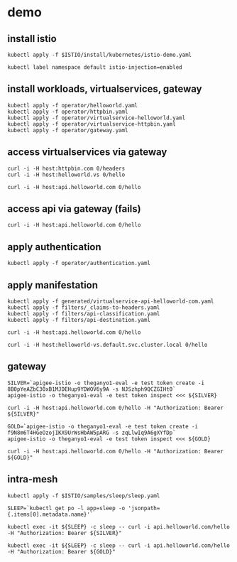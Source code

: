 # demo

## install istio

    kubectl apply -f $ISTIO/install/kubernetes/istio-demo.yaml

    kubectl label namespace default istio-injection=enabled

## install workloads, virtualservices, gateway

    kubectl apply -f operator/helloworld.yaml
    kubectl apply -f operator/httpbin.yaml
    kubectl apply -f operator/virtualservice-helloworld.yaml
    kubectl apply -f operator/virtualservice-httpbin.yaml
    kubectl apply -f operator/gateway.yaml

## access virtualservices via gateway

    curl -i -H host:httpbin.com 0/headers
    curl -i -H host:helloworld.vs 0/hello

    curl -i -H host:api.helloworld.com 0/hello

## access api via gateway (fails)

    curl -i -H host:api.helloworld.com 0/hello

## apply authentication

    kubectl apply -f operator/authentication.yaml

## apply manifestation

    kubectl apply -f generated/virtualservice-api-helloworld-com.yaml
    kubectl apply -f filters/_claims-to-headers.yaml
    kubectl apply -f filters/api-classification.yaml
    kubectl apply -f filters/api-destination.yaml

    curl -i -H host:api.helloworld.com 0/hello

    curl -i -H host:helloworld-vs.default.svc.cluster.local 0/hello

## gateway

    SILVER=`apigee-istio -o theganyo1-eval -e test token create -i 8B0pYeAZbC30xB1MJDEHup9YDWOV6y9A -s NJSzhph9QCZGIHt0`
    apigee-istio -o theganyo1-eval -e test token inspect <<< ${SILVER}
  
    curl -i -H host:api.helloworld.com 0/hello -H "Authorization: Bearer ${SILVER}"

    GOLD=`apigee-istio -o theganyo1-eval -e test token create -i f9N8m6T4HGeOzojIKX9UrWsHbAW5pARG -s zqLlwIq9A6gXYfDp`
    apigee-istio -o theganyo1-eval -e test token inspect <<< ${GOLD}
  
    curl -i -H host:api.helloworld.com 0/hello -H "Authorization: Bearer ${GOLD}"

## intra-mesh

    kubectl apply -f $ISTIO/samples/sleep/sleep.yaml
  
    SLEEP=`kubectl get po -l app=sleep -o 'jsonpath={.items[0].metadata.name}'`

    kubectl exec -it ${SLEEP} -c sleep -- curl -i api.helloworld.com/hello -H "Authorization: Bearer ${SILVER}"
  
    kubectl exec -it ${SLEEP} -c sleep -- curl -i api.helloworld.com/hello -H "Authorization: Bearer ${GOLD}"
